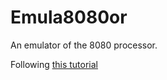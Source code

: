 # Emula8080or

An emulator of the 8080 processor. 

Following [this tutorial](http://emulator101.com/tutorial)
